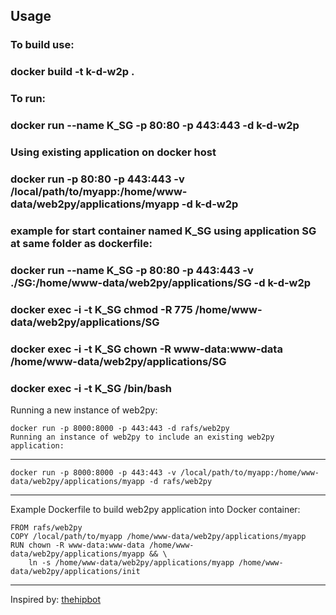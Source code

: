 ## Usage


### To build use:
###   docker build -t k-d-w2p .
### To run:
###   docker run --name K_SG -p 80:80 -p 443:443 -d k-d-w2p
### Using existing application on docker host
###   docker run -p 80:80 -p 443:443 -v /local/path/to/myapp:/home/www-data/web2py/applications/myapp -d k-d-w2p
### example for start container named K_SG using application SG at same folder as dockerfile: 
###   docker run --name K_SG  -p 80:80 -p 443:443 -v ./SG:/home/www-data/web2py/applications/SG -d k-d-w2p
###   docker exec -i -t K_SG chmod -R 775 /home/www-data/web2py/applications/SG
###   docker exec -i -t K_SG chown -R www-data:www-data /home/www-data/web2py/applications/SG
###   docker exec -i -t K_SG /bin/bash



Running a new instance of web2py:

```
docker run -p 8000:8000 -p 443:443 -d rafs/web2py
Running an instance of web2py to include an existing web2py application:
```
---
```
docker run -p 8000:8000 -p 443:443 -v /local/path/to/myapp:/home/www-data/web2py/applications/myapp -d rafs/web2py
```
---
Example Dockerfile to build web2py application into Docker container:
```
FROM rafs/web2py
COPY /local/path/to/myapp /home/www-data/web2py/applications/myapp
RUN chown -R www-data:www-data /home/www-data/web2py/applications/myapp && \
    ln -s /home/www-data/web2py/applications/myapp /home/www-data/web2py/applications/init
```

---

Inspired by: [thehipbot](https://hub.docker.com/r/thehipbot/web2py/)
